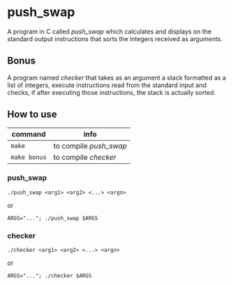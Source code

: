 # push_swap
A program in C called *push_swap* which calculates and displays on the standard output instructions that sorts the integers received as arguments.

## Bonus
A program named *checker* that takes as an argument a stack formatted as a list of integers, execute instructions read from the standard input and checks, if after executing those instructions, the stack is actually sorted.

## How to use
| command | info |
| ------- | ---- |
| `make` | to compile *push_swap* |
| `make bonus` | to compile *checker* |

### push_swap
```shell
./push_swap <arg1> <arg2> <...> <argn>
```
or

```shell
ARGS="..."; ./push_swap $ARGS
```
### checker
```shell
./checker <arg1> <arg2> <...> <argn>
```
or

```shell
ARGS="..."; ./checker $ARGS
```
